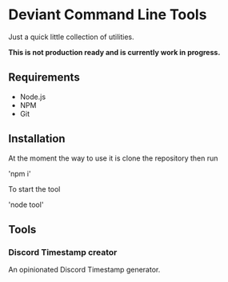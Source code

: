 # Deviant Command Line Tools

Just a quick little collection of utilities. 

**This is not production ready and is currently work in progress.**

## Requirements

- Node.js
- NPM
- Git

## Installation

At the moment the way to use it is clone the repository then run 

'npm i'

To start the tool

'node tool'

## Tools

### Discord Timestamp creator

An opinionated Discord Timestamp generator.